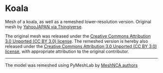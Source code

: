 # Koala

Mesh of a koala, as well as a remeshed lower-resolution version.
Original mesh by [YahooJAPAN via Thingiverse](https://www.thingiverse.com/thing:182225).

The original mesh was released under
the [Creative Commons Attribution 3.0 Unported (CC BY 3.0) license](https://creativecommons.org/licenses/by/3.0/).
The remeshed version is hereby also released under
the [Creative Commons Attribution 3.0 Unported (CC BY 3.0) license](https://creativecommons.org/licenses/by/3.0/), with
appropriate attribution to the original contributor.

___

The model was remeshed using PyMeshLab by [MeshNCA authors](https://meshnca.github.io/)